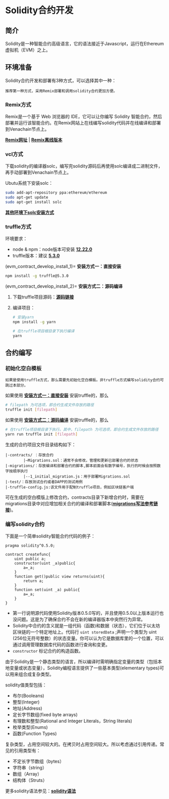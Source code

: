 # Solidity合约开发

## 简介

Solidity是一种智能合约高级语言，它的语法接近于Javascript，运行在Ethereum虚拟机（EVM）之上。

## 环境准备

Solidity合约开发和部署有3种方式，可以选择其中一种：

```{note}
推荐第一种方式，采用Remix部署和调用solidity合约更加方便。
```

### Remix方式

Remix是一个基于 Web 浏览器的 IDE，它可以让你编写 Solidity 智能合约，然后部署并运行该智能合约。在Remix网站上在线编写solidity代码并在线编译和部署到Venachain节点上。

[**Remix网址**](https://remix.ethereum.org/) \| [**Remix离线版本**](https://github.com/ethereum/browser-solidity/tree/gh-pages)

### vcl方式

下载solidity的编译器solc，编写完solidity源码后再使用solc编译成二进制文件，再手动部署到Venachain节点上。

Ubutu系统下安装solc：

``` bash
sudo add-apt-repository ppa:ethereum/ethereum 
sudo apt-get update 
sudo apt-get install solc
```

[**其他环境下solc安装方式**](https://solidity-cn.readthedocs.io/zh/develop/installing-solidity.html)

### truffle方式

环境要求：

-   node & npm：node版本可安装 [**12.22.0**](https://nodejs.org/download/release/v12.22.0/)
-   truffle版本：建议 [**5.3.0**](https://github.com/trufflesuite/truffle/tree/v5.3.0)

(evm_contract_develop_install_1)=
**安装方式一：直接安装**

``` bash
npm install -g truffle@5.3.0  
```

(evm_contract_develop_install_2)=
**安装方式二：源码编译**

1. 下载truffle项目源码：[**源码链接**](https://github.com/trufflesuite/truffle/tree/v5.3.0)
2. 编译项目：

    ``` bash
    # 安装yarn
    npm install -g yarn

    # 在truffle项目根目录下执行编译
    yarn
    ```

## 合约编写

### 初始化空白模板

```{note}
如果是使用truffle方式，那么需要先初始化空白模板。非truffle方式编写solidity合约可跳过本部分。
```

如果使用 [**安装方式一：直接安装**](evm_contract_develop_install_1) 安装truffle的，那么

``` bash
# filepath 为可选项，即合约生成文件存放的路径
truffle init [filepath] 
```

如果使用 [**安装方式二：源码编译**](evm_contract_develop_install_2) 安装truffle的，那么

``` bash
# 在truffle项目根目录下执行。其中，filepath 为可选项，即合约生成文件存放的路径
yarn run truffle init [filepath]
```

生成的合约项目文件目录结构如下：

``` console
|-contracts/ ：存放合约
        |—Migrations.sol：通常不会修改，管理和更新已部署合约的状态
|-migrations/：存放编译和部署合约的脚本,脚本前面会有数字编号，执行的时候会按照数字按顺序执行
        |--1_initial_migration.js：用于部署Migrations.sol
|-test/：存放测试合约或者DAPP的测试用例
|-truffle-config.js:该文件用于配制truffle项目，例如区块链客户端
```

可在生成的空白模版上修改合约，contracts目录下新增合约时，需要在migrations目录中对应增加相关合约的编译和部署脚本([**migrations写法参考链接**](https://trufflesuite.com/docs/truffle/getting-started/running-migrations.html))。

### 编写solidity合约

下面是一个简单solidity智能合约代码的例子：

``` solidity
pragma solidity^0.5.0;

contract createfunc{
    uint public a;
    constructor(uint _a)public{
        a=_a;
    }
    function get()public view returns(uint){
        return a;
    }
    function set(uint _a) public{
        a=_a;
    }
}
```

-   第一行说明源代码使用Solidity版本0.5.0写的，并且使用0.5.0以上版本运行也没问题。这是为了确保合约不会在新的编译器版本中突然行为异常。
-   Solidity中合约的含义就是一组代码（函数)和数据（状态），它们位于以太坊区块链的一个特定地址上。代码行 `uint storedData` ;声明一个类型为 uint (256位无符号整数）的状态变量。你可以认为它是数据库里的一个位置，可以通过调用管理数据库代码的函数进行查询和变更。
-   `constructor` 标记合约的构造函数。

由于Solidity是一个静态类型的语言，所以编译时需明确指定变量的类型（包括本地变量或状态变量），Solidity编程语言提供了一些基本类型(elementary types)可以用来组合成复杂类型。

solidity值类型包括：

-   布尔(Booleans)
-   整型(Integer)
-   地址(Address)
-   定长字节数组(fixed byte arrays)
-   有理数和整型(Rational and Integer Literals，String literals)
-   枚举类型(Enums)
-   函数(Function Types)

复杂类型，占用空间较大的。在拷贝时占用空间较大。所以考虑通过引用传递。常见的引用类型有：

-   不定长字节数组（bytes）
-   字符串（string）
-   数组（Array）
-   结构体（Struts）

更多solidity语法参见：[**solidity语法**](https://www.tryblockchain.org/)
